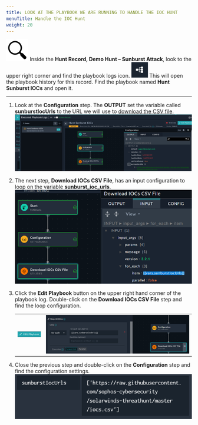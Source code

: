 ```yaml
---
title: LOOK AT THE PLAYBOOK WE ARE RUNNING TO HANDLE THE IOC HUNT
menuTitle: Handle the IOC Hunt
weight: 20
---
```


![search_icon](mag_glass.svg)
Inside the **Hunt Record, Demo Hunt – Sunburst Attack**, look to the upper right corner and find the playbook logs icon. ![Playbook Icon](logs.png?classes=inline)
This will open the playbook history for this record. Find the playbook named **Hunt Sunburst IOCs** and open it.

---

1. Look at the **Configuration** step. The **OUTPUT** set the variable called **sunburstIocUrls** to the URL we will use to [download the CSV file](https://raw.githubusercontent.com/sophos-cybersecurity/solarwinds-threathunt/master/iocs.csv). ![Hunt Sunburst Playbook Execution](editsunburst.png)

1. The next step, **Download IOCs CSV File**, has an input configuration to loop on the variable **sunburst_ioc_urls**. ![Download IOC step output](downloadiocs.png)

1. Click the **Edit Playbook** button on the upper right hand corner of the playbook log. Double-click on the **Download IOCs CSV File** step and find the loop configuration.

    |||
    |:-----:|:-----:|
    |![Edit Playbook Button](editplaybook.png)|![For Loop settings](loop.png)|

1. Close the previous step and double-click on the **Configuration** step and find the configuration settings. ![Variable Configuration](config.png)
